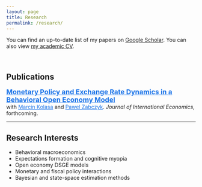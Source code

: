 ```yaml
---
layout: page
title: Research
permalink: /research/
---
```


<p>You can find an up-to-date list of my papers on 
<a href="https://scholar.google.com/citations?user=Ww_1EOMAAAAJ" target="_blank">Google Scholar</a>. 
You can also view 
<a href="{{ site.baseurl }}/share/sahil_cv.pdf" target="_blank">my academic CV</a>.</p>

<br>

<h2>Publications</h2>

<p>
  <a href="https://www.sciencedirect.com/science/article/pii/S0022199625000431" target="_blank" style="font-size: 18px; font-weight: bold; color: #1a73e8;">
    Monetary Policy and Exchange Rate Dynamics in a Behavioral Open Economy Model
  </a><br>
  with <a href="https://sites.google.com/view/marcin-kolasa/home" target="_blank" style="color: #1a73e8;">Marcin Kolasa</a> and 
  <a href="http://www.zabczyk.com/" target="_blank" style="color: #1a73e8;">Pawel Zabczyk</a>. 
  <em>Journal of International Economics</em>, forthcoming.
</p>

---

## Research Interests

- Behavioral macroeconomics  
- Expectations formation and cognitive myopia  
- Open economy DSGE models  
- Monetary and fiscal policy interactions  
- Bayesian and state-space estimation methods 
